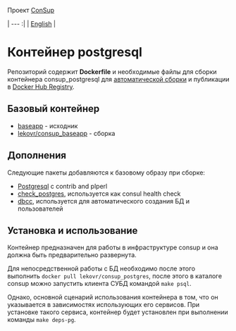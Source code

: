 Проект [ConSup](https://github.com/LeKovr/consup/README.ru.md)

| --- :|
| [English](README.md) |

# Контейнер postgresql

Репозиторий содержит **Dockerfile** и необходимые файлы для сборки контейнера consup_postgresql
для [автоматической сборки](https://registry.hub.docker.com/u/lekovr/consup_postgres/) и публикации в
[Docker Hub Registry](https://registry.hub.docker.com/).

## Базовый контейнер

* [baseapp](../baseapp/README.ru.md) - исходник
* [lekovr/consup_baseapp](https://registry.hub.docker.com/u/lekovr/consup_baseapp/) - сборка

## Дополнения

Следующие пакеты добавляются к базовому образу при сборке:

* [Postgresql](http://postgresql.org/) с contrib and plperl
* [check_postgres](http://bucardo.org/wiki/Check_postgres), используется как consul health check
* [dbcc](https://github.com/LeKovr/dbcc), используется для автоматического создания БД и пользователей

## Установка и использование

Контейнер предназначен для работы в инфраструктуре consup и она должна быть предварительно развернута.

Для непосредственной работы с БД необходимо после этого выполнить `docker pull lekovr/consup_postgres`, после этого в каталоге consup можно запустить клиента СУБД командой `make psql`.

Однако, основной сценарий использования контейнера в том, что он указывается в зависимостях использующих его сервисов.
При установке такого сервиса, контейнер будет установлен при выполнении команды `make deps-pg`.
